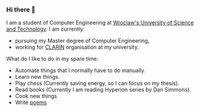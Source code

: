 ### Hi there 👋

I am a student of Computer Engineering at <a href="https://pwr.edu.pl/"> Wroclaw's University of Science and Technology</a>. I am currently:
 - pursuing my Master degree of Computer Engineering,
 - working for <a href="https://clarin.biz/">CLARIN</a> organisation at my university.   
 
What do I like to do in my spare time:
 - Automate things that I normally have to do manually.
 - Learn new things.
 - Play chess (Currently saving energy, so I can focus on my thesis).
 - Read books (Currently I am reading Hyperion series by Dan Simmons).
 - Cook new things 
 - Write <a href="https://docentszachista.github.io/poems/">poems</a>

<!-- Below you can find some stats about me:  -->
<!-- 
<a href="https://github.com/anuraghazra/github-readme-stats">
  <img align="center" src="https://github-readme-stats.vercel.app/api?username=DocentSzachista&theme=dark"  />
</a> -->
<!-- <a href="https://github.com/anuraghazra/github-readme-stats" >
  <img align="center" src="https://github-readme-stats.vercel.app/api/top-langs/?username=DocentSzachista&hide=PHP,javascript,Jupyter Notebook&layout=compact&theme=dark" width="410"/>
</a> -->
